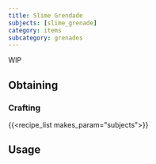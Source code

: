 ```yaml
---
title: Slime Grendade
subjects: [slime_grenade]
category: items
subcategory: grenades
---
```


WIP

Obtaining
---------

### Crafting
{{<recipe_list makes_param="subjects">}}

Usage
-----
